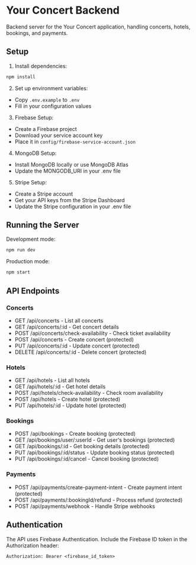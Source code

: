 # Your Concert Backend

Backend server for the Your Concert application, handling concerts, hotels, bookings, and payments.

## Setup

1. Install dependencies:
```bash
npm install
```

2. Set up environment variables:
- Copy `.env.example` to `.env`
- Fill in your configuration values

3. Firebase Setup:
- Create a Firebase project
- Download your service account key
- Place it in `config/firebase-service-account.json`

4. MongoDB Setup:
- Install MongoDB locally or use MongoDB Atlas
- Update the MONGODB_URI in your .env file

5. Stripe Setup:
- Create a Stripe account
- Get your API keys from the Stripe Dashboard
- Update the Stripe configuration in your .env file

## Running the Server

Development mode:
```bash
npm run dev
```

Production mode:
```bash
npm start
```

## API Endpoints

### Concerts
- GET /api/concerts - List all concerts
- GET /api/concerts/:id - Get concert details
- POST /api/concerts/check-availability - Check ticket availability
- POST /api/concerts - Create concert (protected)
- PUT /api/concerts/:id - Update concert (protected)
- DELETE /api/concerts/:id - Delete concert (protected)

### Hotels
- GET /api/hotels - List all hotels
- GET /api/hotels/:id - Get hotel details
- POST /api/hotels/check-availability - Check room availability
- POST /api/hotels - Create hotel (protected)
- PUT /api/hotels/:id - Update hotel (protected)

### Bookings
- POST /api/bookings - Create booking (protected)
- GET /api/bookings/user/:userId - Get user's bookings (protected)
- GET /api/bookings/:id - Get booking details (protected)
- PUT /api/bookings/:id/status - Update booking status (protected)
- PUT /api/bookings/:id/cancel - Cancel booking (protected)

### Payments
- POST /api/payments/create-payment-intent - Create payment intent (protected)
- POST /api/payments/:bookingId/refund - Process refund (protected)
- POST /api/payments/webhook - Handle Stripe webhooks

## Authentication

The API uses Firebase Authentication. Include the Firebase ID token in the Authorization header:
```
Authorization: Bearer <firebase_id_token>
```